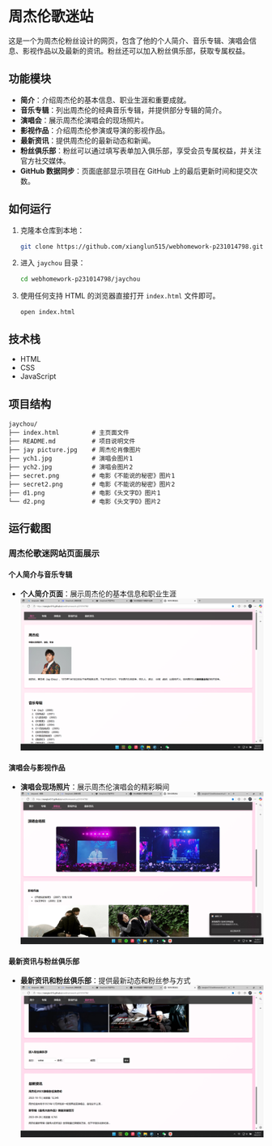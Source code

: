 # 周杰伦歌迷站

这是一个为周杰伦粉丝设计的网页，包含了他的个人简介、音乐专辑、演唱会信息、影视作品以及最新的资讯。粉丝还可以加入粉丝俱乐部，获取专属权益。

## 功能模块

- **简介**：介绍周杰伦的基本信息、职业生涯和重要成就。
- **音乐专辑**：列出周杰伦的经典音乐专辑，并提供部分专辑的简介。
- **演唱会**：展示周杰伦演唱会的现场照片。
- **影视作品**：介绍周杰伦参演或导演的影视作品。
- **最新资讯**：提供周杰伦的最新动态和新闻。
- **粉丝俱乐部**：粉丝可以通过填写表单加入俱乐部，享受会员专属权益，并关注官方社交媒体。
- **GitHub 数据同步**：页面底部显示项目在 GitHub 上的最后更新时间和提交次数。

## 如何运行

1. 克隆本仓库到本地：
   ```bash
   git clone https://github.com/xianglun515/webhomework-p231014798.git
   ```
2. 进入 `jaychou` 目录：
   ```bash
   cd webhomework-p231014798/jaychou
   ```
3. 使用任何支持 HTML 的浏览器直接打开 `index.html` 文件即可。
   ```
   open index.html
   ```

## 技术栈

- HTML
- CSS
- JavaScript

## 项目结构

```
jaychou/
├── index.html         # 主页面文件
├── README.md          # 项目说明文件
├── jay picture.jpg    # 周杰伦肖像图片
├── ych1.jpg           # 演唱会图片1
├── ych2.jpg           # 演唱会图片2
├── secret.png         # 电影《不能说的秘密》图片1
├── secret2.png        # 电影《不能说的秘密》图片2
├── d1.png             # 电影《头文字D》图片1
└── d2.png             # 电影《头文字D》图片2
```

## 运行截图

### 周杰伦歌迷网站页面展示

#### 个人简介与音乐专辑
- **个人简介页面**：展示周杰伦的基本信息和职业生涯
  ![周杰伦个人简介页面](../jaychoufans%20club1.png)

#### 演唱会与影视作品
- **演唱会现场照片**：展示周杰伦演唱会的精彩瞬间
  ![周杰伦演唱会页面](../jaychoufans%20club2.png)

#### 最新资讯与粉丝俱乐部
- **最新资讯和粉丝俱乐部**：提供最新动态和粉丝参与方式
  ![周杰伦资讯与粉丝俱乐部页面](../jaychoufans%20club3.png)
